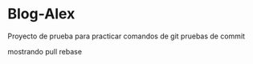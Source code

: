# Blog-Alex
Proyecto de prueba para practicar comandos de git
pruebas de commit

mostrando pull rebase
